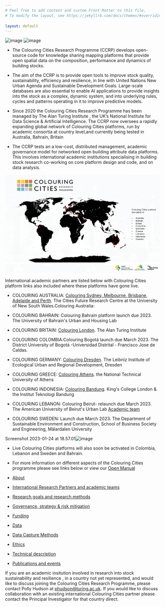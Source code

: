 ```yaml
---
# Feel free to add content and custom Front Matter to this file.
# To modify the layout, see https://jekyllrb.com/docs/themes/#overriding-theme-defaults

layout: default
---
```

<img width="376" alt="image" src="https://user-images.githubusercontent.com/42236514/222842056-76e0b807-9b14-451d-b2ee-4159d1f58875.png">

<img width="376" alt="image" src="https://user-images.githubusercontent.com/42236514/222842034-1ab5aa6c-d6fb-4d7d-b47c-4864502390cb.png">


- The Colouring Cities Research Programme (CCRP) develops open-source code for knowledge sharing mapping platforms that provide open spatial data on the composition, performance and dynamics of building stocks. 

- The aim of the CCRP is to provide open tools to improve stock quality, sustainability, efficiency and resilience, in line with United Nations New Urban Agenda and Sustainable Development Goals. Large-scale databases are also essential to enable AI applications to provide insights into the stock as a complex, dynamic system, and into underlying rules, cycles and patterns  operating in it to improve predictive models. 

- Since 2020 the Colouring Cities Research Programme has been managed by The Alan Turing Institute , the UK’s National Institute for Data Science & Artificial Intelligence. The CCRP now oversees a rapidly expanding global network of Colouring Cities platforms, run by academic consortia at country level,and currently being tested in Australia, Bahrain, Britain

- The CCRP tests an a low-cost, distributed management, academic governance model for networked open building attribute data platforms. This involves international academic institutions specialising in building stock research co-working on core platform design and code, and on data analysis. 


![CCRP Global Map](assets/images/ccmap.png)

International academic partners are listed below with Colouring Cities platform links also included where these platforms have gone live.  

- COLOURING AUSTRALIA: [Colouring Sydney, Melbourne, Brisbane, Adelaide and Perth](https://www.colouringaustralia.org).
The Cities Future Research Centre at the University of New South Wales.Colouring Australia: 

- COLOURING BAHRAIN: Colouring Bahrain platform launch due 2023. 
The University of Bahrain's Urban and Housing Lab

- COLOURING BRITAIN: [Colouring London](https://colouring.london).
The Alan Turing Institute

- COLOURING COLOMBIA:Colouring Bogotá launch due March 2023. 
The District University of Bogotá -Universidad Distrital - Francisco Jose de Caldas. 

- COLOURING GERMANY: [Colouring Dresden](https://colouring.dresden.ioer.de/view/sustainability).
The Leibniz Institute of Ecological Urban and Regional Development, Dresden

- COLOURING GREECE: [Colouring Athens](https://athens.colouringcities.org/).
the National Technical University of Athens

- COLOURING INDONESIA: [Colouring Bandung](https://indonesia.colouringcities.org).
King's College London & the Institut Teknologi Bandung

- COLOURING LEBANON: Colouring Beirut- relaunch due March 2023.
The American University of Beirut's Urban Lab
[Academic team](https://github.com/colouring-cities/manual/wiki/M7.-COLOURING-LEBANON)

- COLOURING SWEDEN: Launch due March 2023.
The Department of Sustainable Environment and Construction, School of Business Society and Engineering, Mälardalen University


Screenshot 2023-01-24 at 18.57.01<img width="1317" alt="image" src="https://user-images.githubusercontent.com/42236514/222847867-971d71cd-3b35-45d1-b5be-fd49021d31e6.png">

- Live Colouring Cities platforms will also soon be activated in Colombia, Lebanon and Sweden and Bahrain. 

- For more information on different aspects of the Colouring Cities programme please see links below or view our [Open Manual](https://github.com/colouring-cities/manual/wiki)

- [About](https://github.com/colouring-cities/manual/wiki/A.-What-is-the-CCRP%3F)
- [International Research Partners and academic teams](https://github.com/colouring-cities/manual/wiki/B.-CCRP-INTERNATIONAL-RESEARCH-PARTNERS-;-links,-resources,-protocols-&-meeting-dates)
- [Research goals and research methods](https://github.com/colouring-cities/manual/wiki/G.-RESEARCH-GOALS-&-METHODS)
- [Governance, strategy & risk mitigation](https://github.com/colouring-cities/manual/wiki/F.-CCRP-GOVERNANCE-MODEL,-development-strategy,-risks-&-funding)
- [Funding]() 
- [Data](https://github.com/colouring-cities/manual/wiki/I.--DATA)
- [Data Capture Methods](https://github.com/colouring-cities/manual/wiki/J.-DATA-CAPTURE-METHODS--choice-and-discussion)
- [Ethics]()
- [Technical description](https://github.com/colouring-cities/manual/wiki/D1.-TECHNICAL:-Overview-and-background)
- [Publications and events](https://github.com/colouring-cities/manual/wiki/E:-CCRP--PUBLICATIONS-&-ARTICLES)


If you are an academic insitution involved in research into stock sustainability and resilience , in a country not yet represented, and would like to discuss joining the Colouring Cities Research Programme, please contact Polly Hudson at phudson@turing.ac.uk. If you would like to discuss collaboration  with an existing international Colouring Cities partner please contact the Principal Investigator for that country direct.
